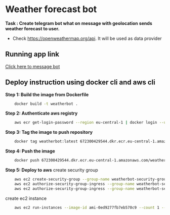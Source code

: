 # Weather forecast bot

**Task : Create telegram bot what on message with geolocation sends weather forecast to user.**

- Check https://openweathermap.org/api. It will be used as data provider

## Running app link

[Click here to message bot](https://t.me/janashia2_bot)

## Deploy instruction using docker cli and aws cli

**Step 1: Build the image from Dockerfile**

```sh
    docker build -t weatherbot .
```

**Step 2: Authenticate aws registry**

```sh
    aws ecr get-login-password --region eu-central-1 | docker login --username AWS --password-stdin 672300429544.dkr.ecr.eu-central-1.amazonaws.com
```

**Step 3: Tag the image to push repository**

```sh
    docker tag weatherbot:latest 672300429544.dkr.ecr.eu-central-1.amazonaws.com/weatherbot:latest
```

**Step 4: Push the image**

```sh
    docker push 672300429544.dkr.ecr.eu-central-1.amazonaws.com/weatherbot:latest
```

**Step 5: Deploy to aws**
create security group

```sh
    aws ec2 create-security-group --group-name weatherbot-security-group --description "weatherbot Security Group"
    aws ec2 authorize-security-group-ingress --group-name weatherbot-security-group --protocol tcp --port 80 --cidr 0.0.0.0/0
    aws ec2 authorize-security-group-ingress --group-name weatherbot-security-group --protocol tcp --port 443 --cidr 0.0.0.0/0
```

create ec2 instance

```sh
    aws ec2 run-instances --image-id ami-0ed9277fb7eb570c9 --count 1 --instance-type t3.micro --security-groups weatherbot-security-group --iam-instance-profile Name=weatherbot-instance-profile --tag-specifications 'ResourceType=instance,Tags=[{Key=Name,Value=weatherbot}]' --user-data $'#!/bin/sh\nyum update -y\namazon-linux-extras install docker -y\nservice docker start\nusermod -a -G docker ec2-user\nchkconfig docker on\ndocker login -u AWS -p $(aws ecr get-login-password --region eu-central-1) 672300429544.dkr.ecr.eu-central-1.amazonaws.com\ndocker pull 672300429544.dkr.ecr.eu-central-1.amazonaws.com/weatherbot:latest\ndocker run -p 80:3000 --rm 672300429544.dkr.ecr.eu-central-1.amazonaws.com/weatherbot:latest'
```
